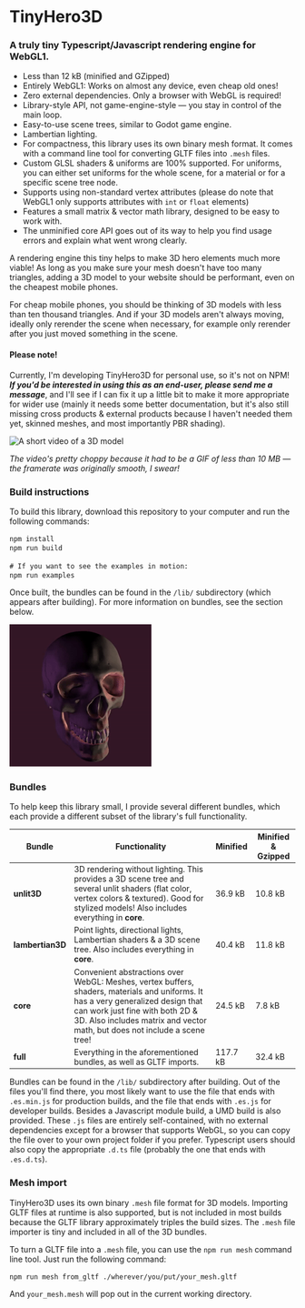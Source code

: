 # TinyHero3D

### A truly tiny Typescript/Javascript rendering engine for WebGL1.

- Less than 12 kB (minified and GZipped)
- Entirely WebGL1: Works on almost any device, even cheap old ones!
- Zero external dependencies. Only a browser with WebGL is required!
- Library-style API, not game-engine-style — you stay in control of the main loop.
- Easy-to-use scene trees, similar to Godot game engine.
- Lambertian lighting.
- For compactness, this library uses its own binary mesh format. It comes with a command line tool for converting GLTF files into `.mesh` files.
- Custom GLSL shaders & uniforms are 100% supported. For uniforms, you can either set uniforms for the whole scene, for a material or for a specific scene tree node.
- Supports using non-standard vertex attributes (please do note that WebGL1 only supports attributes with `int` or `float` elements)
- Features a small matrix & vector math library, designed to be easy to work with.
- The unminified core API goes out of its way to help you find usage errors and explain what went wrong clearly.

A rendering engine this tiny helps to make 3D hero elements much more viable!
As long as you make sure your mesh doesn't have too many triangles,
adding a 3D model to your website should be performant,
even on the cheapest mobile phones.

For cheap mobile phones,
you should be thinking of 3D models with less than ten thousand triangles.
And if your 3D models aren't always moving,
ideally only rerender the scene when necessary, for example only rerender after
you just moved something in the scene.

#### Please note!

Currently, I'm developing TinyHero3D for personal use, so it's not on NPM!
***If you'd be interested in using this as an end-user,
please send me a message***,
and I'll see if I can fix it up a little bit to make it more appropriate for
wider use (mainly it needs some better documentation, but it's also still
missing cross products & external products because I haven't needed
them yet, skinned meshes, and most importantly PBR shading).

![A short video of a 3D model](./doc/cottage.gif)

*The video's pretty choppy because it had to be a GIF of less than 10 MB —
the framerate was originally smooth, I swear!*


### Build instructions

To build this library, download this repository to your computer and run the
following commands:
```shell
npm install
npm run build

# If you want to see the examples in motion:
npm run examples
```
Once built, the bundles can be found in the `/lib/` subdirectory (which appears
after building).
For more information on bundles, see the section below.


![A video of a spinning skull](./doc/skull.gif)


### Bundles

To help keep this library small, I provide several different bundles, which each
provide a different subset of the library's full functionality.

| Bundle           | Functionality                                                                                                                                                                                                                                     | Minified | Minified & Gzipped |
|------------------|---------------------------------------------------------------------------------------------------------------------------------------------------------------------------------------------------------------------------------------------------|----------|--------------------|
| **unlit3D**      | 3D rendering without lighting. This provides a 3D scene tree and several unlit shaders (flat color, vertex colors & textured). Good for stylized models! Also includes everything in **core**.                                                    | 36.9 kB  | 10.8 kB            |
| **lambertian3D** | Point lights, directional lights, Lambertian shaders & a 3D scene tree.  Also includes everything in **core**.                                                                                                                                    | 40.4 kB  | 11.8 kB            |
| **core**         | Convenient abstractions over WebGL: Meshes, vertex buffers, shaders, materials and uniforms. It has a very generalized design that can work just fine with both 2D & 3D. Also includes matrix and vector math, but does not include a scene tree! | 24.5 kB  | 7.8 kB             |
| **full**         | Everything in the aforementioned bundles, as well as GLTF imports.                                                                                                                                                                                | 117.7 kB | 32.4 kB            |

Bundles can be found in the `/lib/` subdirectory after building.
Out of the files you'll find there,
you most likely want to use the file that ends with `.es.min.js` for production
builds, and the file that ends with `.es.js` for developer builds.
Besides a Javascript module build, a UMD build is also provided.
These `.js` files are entirely self-contained,
with no external dependencies except for a browser that supports WebGL,
so you can copy the file over to your own project folder if you prefer.
Typescript users should also copy the appropriate `.d.ts` file
(probably the one that ends with `.es.d.ts`).


### Mesh import

TinyHero3D uses its own binary `.mesh` file format for 3D models.
Importing GLTF files at runtime is also supported,
but is not included in most builds
because the GLTF library approximately triples the build sizes.
The `.mesh` file importer is tiny and included in all of the 3D bundles.

To turn a GLTF file into a `.mesh` file, you can use the `npm run mesh`
command line tool.
Just run the following command:
```shell
npm run mesh from_gltf ./wherever/you/put/your_mesh.gltf
```
And `your_mesh.mesh` will pop out in the current working directory.
